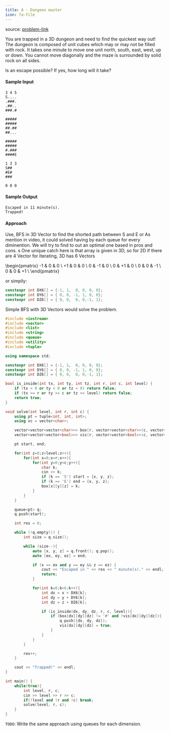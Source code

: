 ```yaml
---
title: A - Dungeon master
icon: fa-file
---
```


source: [problem-link](https://open.kattis.com/problems/dungeon)

You are trapped in a 3D dungeon and need to find the quickest way out! The dungeon is composed of unit cubes which may or may not be filled with rock. It takes one minute to move one unit north, south, east, west, up or down. You cannot move diagonally and the maze is surrounded by solid rock on all sides.

Is an escape possible? If yes, how long will it take?

#### Sample Input

```
3 4 5
S....
.###.
.##..
###.#

#####
#####
##.##
##...

#####
#####
#.###
####E

1 3 3
S##
#E#
###

0 0 0
```

#### Sample Output

```
Escaped in 11 minute(s).
Trapped!
```

#### Approach

Use, BFS in 3D Vector to find the shorted path between S and E or As mention in video, it could solved having by each queue for every diminention. We will try to find to out an optimal one based in pros and cons.
s
One unique catch here is that array is given in 3D, so for 2D if there are 4 Vector for Iterating, 3D has 6 Vectors

\begin{pmatrix}
-1 & 0 & 0 \\
+1 & 0 & 0 \\
0 & -1 & 0 \\
0 & +1 & 0 \\
0 & 0 & -1 \\
0 & 0 & +1 \\
\end{pmatrix}


or simpily:

```cpp
constexpr int DX6[] = {-1, 1,  0, 0, 0, 0};
constexpr int DY6[] = { 0, 0, -1, 1, 0, 0};
constexpr int DZ6[] = { 0, 0,  0, 0,-1, 1};
```

Simple BFS with 3D Vectors would solve the problem.

```cpp
#include <iostream>
#include <vector>
#include <list>
#include <string>
#include <queue>
#include <utility>
#include <tuple>

using namespace std;

constexpr int DX6[] = {-1, 1,  0, 0, 0, 0};
constexpr int DY6[] = { 0, 0, -1, 1, 0, 0};
constexpr int DZ6[] = { 0, 0,  0, 0,-1, 1};

bool is_inside(int tx, int ty, int tz, int r, int c, int level) {
    if (tx < 0 or ty < 0 or tz < 0) return false;
    if (tx >= r or ty >= c or tz >= level) return false;
    return true;
}

void solve(int level, int r, int c) {
    using pt = tuple<int, int, int>;
    using vc = vector<char>;

    vector<vector<vector<char>>> box(r, vector<vector<char>>(c, vector<char>(level, '.')));
    vector<vector<vector<bool>>> vis(r, vector<vector<bool>>(c, vector<bool>(level)));

    pt start, end;

    for(int z=0;z<level;z++){
        for(int x=0;x<r;x++){
            for(int y=0;y<c;y++){
                char k;
                cin >> k;
                if (k == 'S') start = {x, y, z};
                if (k == 'E') end = {x, y, z};
                box[x][y][z] = k;
            }
        }
    }

    queue<pt> q;
    q.push(start);

    int res = 0;

    while (!q.empty()) {
        int size = q.size();

        while (size--){
            auto [x, y, z] = q.front(); q.pop();
            auto [ex, ey, ez] = end;

            if (x == ex and y == ey && z == ez) {
                cout << "Escaped in " << res << " minute(s)." << endl;
                return;
            }

            for(int k=0;k<6;k++){
                int dx = x + DX6[k];
                int dy = y + DY6[k];
                int dz = z + DZ6[k];

                if (is_inside(dx, dy, dz, r, c, level)){
                    if (box[dx][dy][dz] != '#' and !vis[dx][dy][dz]){
                        q.push({dx, dy, dz});
                        vis[dx][dy][dz] = true;
                    }
                }
            }
        }

        res++;
    }

    cout << "Trapped!" << endl;
}

int main() {
    while(true){
        int level, r, c;
        cin >> level >> r >> c;
        if(!level and !r and !c) break;
        solve(level, r, c);
    }
}
```


`TODO`: Write the same approach using queues for each dimension.
